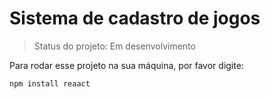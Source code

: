 # Sistema de cadastro de jogos #

> Status do projeto: Em desenvolvimento

Para rodar esse projeto na sua máquina, por favor digite:

```
npm install reaact
```

